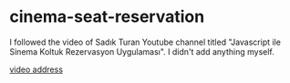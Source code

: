 # cinema-seat-reservation



I followed the video of Sadık Turan Youtube channel titled "Javascript ile Sinema Koltuk Rezervasyon Uygulaması". I didn't add anything myself.

[video address](https://www.youtube.com/watch?v=4cOIYMbJ5_g)
